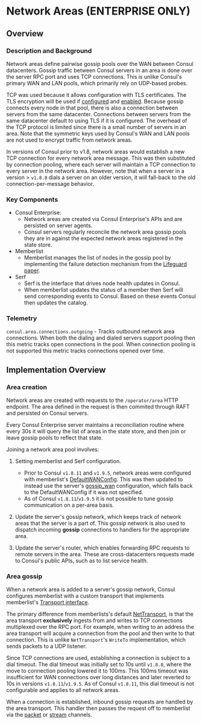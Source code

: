 # Network Areas (ENTERPRISE ONLY)

## Overview

### Description and Background
Network areas define pairwise gossip pools over the WAN between Consul datacenters. Gossip traffic between Consul servers in an area is done over the server RPC port and uses TCP connections. This is unlike Consul's primary WAN and LAN pools, which primarily rely on UDP-based probes. 

TCP was used because it allows configuration with TLS certificates. The TLS encryption will be used if [configured](https://www.consul.io/docs/security/encryption#rpc-encryption-with-tls) and [enabled](https://www.consul.io/api-docs/operator/area#usetls). Because gossip connects every node in that pool, there is also a connection between servers from the same datacenter. Connections between servers from the same datacenter default to using TLS if it is configured. The overhead of the TCP protocol is limited since there is a small number of servers in an area. Note that the symmetric keys used by Consul's WAN and LAN pools are not used to encrypt traffic from network areas.

In versions of Consul prior to v1.8, network areas would establish a new TCP connection for every network area message. This was then substituted by connection pooling, where each server will maintain a TCP connection to every server in the network area. However, note that when a server in a version > `v1.8.0` dials a server on an older version, it will fall-back to the old connection-per-message behavior.


### Key Components
* Consul Enterprise:
  * Network areas are created via Consul Enterprise's APIs and are persisted on server agents. 
  * Consul servers regularly reconcile the network area gossip pools they are in against the expected network areas registered in the state store.
* Memberlist
  * Memberlist manages the list of nodes in the gossip pool by implementing the failure detection mechanism from the [Lifeguard paper](https://arxiv.org/pdf/1707.00788.pdf).
* Serf
  * Serf is the interface that drives node health updates in Consul.
  * When memberlist updates the status of a member then Serf will send corresponding events to Consul. Based on these events Consul then updates the catalog. 


### Telemetry

`consul.area.connections.outgoing` - Tracks outbound network area connections. When both the dialing and dialed servers support pooling then this metric tracks open connections in the pool. When connection pooling is not supported this metric tracks connections opened over time.


## Implementation Overview

### Area creation
Network areas are created with requests to the `/operator/area` HTTP endpoint. The area defined in the request is then commited through RAFT and persisted on Consul servers.

Every Consul Enterprise server maintains a reconciliation routine where every 30s it will query the list of areas in the state store, and then join or leave gossip pools to reflect that state.

Joining a network area pool involves:
1. Setting memberlist and Serf configuration. 
   * Prior to Consul `v1.8.11` and `v1.9.5`, network areas were configured with memberlist's [DefaultWANConfig](https://github.com/hashicorp/memberlist/blob/838073fef1a4e1f6cb702a57a8075304098b1c31/config.go#L315). This was then updated to instead use the server's [gossip_wan](https://www.consul.io/docs/agent/options#gossip_wan) configuration, which falls back to the DefaultWANConfig if it was not specified. 
   * As of Consul `v1.8.11`/`v1.9.5` it is not possible to tune gossip communication on a per-area basis.

2. Update the server's gossip network, which keeps track of network areas that the server is a part of. This gossip network is also used to dispatch incoming **gossip** connections to handlers for the appropriate area.

3. Update the server's router, which enables forwarding RPC requests to remote servers in the area. These are cross-datacenters requests made to Consul's public APIs, such as to list service health.


### Area gossip

When a network area is added to a server's gossip network, Consul configures memberlist with a custom transport that implements memberlist's [Transport interface](https://github.com/hashicorp/memberlist/blob/619135cdd9e5dda8c12f8ceef39bdade4f5899b6/transport.go#L28). 

The primary difference from memberlists's default [NetTransport](https://github.com/hashicorp/memberlist/blob/619135cdd9e5dda8c12f8ceef39bdade4f5899b6/net_transport.go#L42), is that the area transport **exclusively** ingests from and writes to TCP connections multiplexed over the RPC port. For example, when writing to an address the area transport will acquire a connection from the pool and then write to that connection. This is unlike `NetTransport`'s `WriteTo` implementation, which sends packets to a UDP listener. 

Since TCP connections are used, establishing a connection is subject to a dial timeout. The dial timeout was initially set to 10s until `v1.8.0`, where the move to connection pooling lowered it to 100ms. This 100ms timeout was insufficient for WAN connections over long distances and later reverted to 10s in versions `v1.8.11`/`v1.9.5`.  As of Consul `v1.8.11`, this dial timeout is not configurable and applies to all network areas.

When a connection is established, inbound gossip requests are handled by the area transport. This handler then passes the request off to memberlist via the [packet](https://github.com/hashicorp/memberlist/blob/838073fef1a4e1f6cb702a57a8075304098b1c31/transport.go#L49) or [stream](https://github.com/hashicorp/memberlist/blob/838073fef1a4e1f6cb702a57a8075304098b1c31/transport.go#L61) channels.
